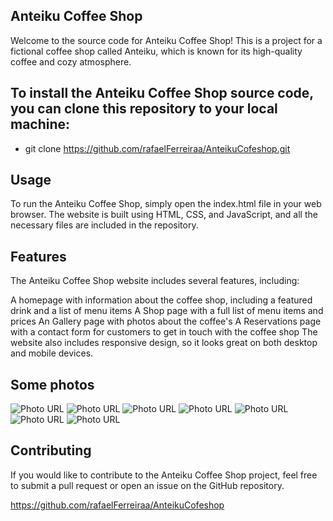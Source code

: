 ## Anteiku Coffee Shop
Welcome to the source code for Anteiku Coffee Shop! This is a project for a fictional coffee shop called Anteiku, which is known for its high-quality coffee and cozy atmosphere.


## To install the Anteiku Coffee Shop source code, you can clone this repository to your local machine:
- git clone https://github.com/rafaelFerreiraa/AnteikuCofeshop.git

## Usage
To run the Anteiku Coffee Shop, simply open the index.html file in your web browser. The website is built using HTML, CSS, and JavaScript, and all the necessary files are included in the repository.

## Features
The Anteiku Coffee Shop website includes several features, including:

A homepage with information about the coffee shop, including a featured drink and a list of menu items
A Shop page with a full list of menu items and prices
An Gallery page with photos about the coffee's
A Reservations page with a contact form for customers to get in touch with the coffee shop
The website also includes responsive design, so it looks great on both desktop and mobile devices.

## Some photos
![Photo URL](https://cdn.discordapp.com/attachments/799738204634218516/1088429368554037258/image.png)
![Photo URL](https://cdn.discordapp.com/attachments/799738204634218516/1088429431321804951/image.png)
![Photo URL](https://cdn.discordapp.com/attachments/799738204634218516/1088429460598034512/image.png)
![Photo URL](https://cdn.discordapp.com/attachments/799738204634218516/1088429494534148157/image.png)
![Photo URL](https://cdn.discordapp.com/attachments/799738204634218516/1088429530013761636/image.png)
![Photo URL](https://cdn.discordapp.com/attachments/799738204634218516/1088429861221183589/image.png)
![Photo URL](https://cdn.discordapp.com/attachments/799738204634218516/1088430024346062858/image.png)

## Contributing
If you would like to contribute to the Anteiku Coffee Shop project, feel free to submit a pull request or open an issue on the GitHub repository.




https://github.com/rafaelFerreiraa/AnteikuCofeshop
